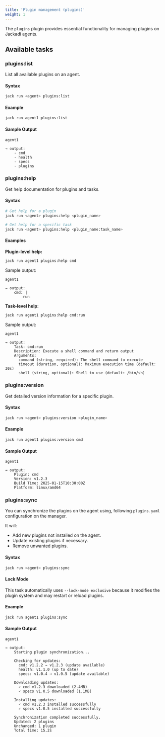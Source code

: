 ```yaml
---
title: 'Plugin management (plugins)'
weight: 1
---
```


The `plugins` plugin provides essential functionality for managing plugins on Jackadi agents.

## Available tasks

### plugins:list

List all available plugins on an agent.

#### Syntax
```sh
jack run <agent> plugins:list
```

#### Example
```sh
jack run agent1 plugins:list
```

#### Sample Output
```
agent1

→ output:
    - cmd
    - health
    - specs
    - plugins
```

### plugins:help

Get help documentation for plugins and tasks.

#### Syntax
```sh
# Get help for a plugin
jack run <agent> plugins:help <plugin_name>

# Get help for a specific task
jack run <agent> plugins:help <plugin_name:task_name>
```

#### Examples

**Plugin-level help:**
```sh
jack run agent1 plugins:help cmd
```

Sample output:
```
agent1

→ output:
    cmd: |
        run
```

**Task-level help:**
```sh
jack run agent1 plugins:help cmd:run
```

Sample output:
```
agent1

→ output:
    Task: cmd:run
    Description: Execute a shell command and return output
    Arguments:
      command (string, required): The shell command to execute
      timeout (duration, optional): Maximum execution time (default: 30s)
      shell (string, optional): Shell to use (default: /bin/sh)
```

### plugins:version

Get detailed version information for a specific plugin.

#### Syntax
```sh
jack run <agent> plugins:version <plugin_name>
```

#### Example
```sh
jack run agent1 plugins:version cmd
```

#### Sample Output
```
agent1

→ output:
    Plugin: cmd
    Version: v1.2.3
    Build Time: 2025-01-15T10:30:00Z
    Platform: linux/amd64
```

### plugins:sync

You can synchronize the plugins on the agent using, following `plugins.yaml` configuration on the manager.

It will:
* Add new plugins not installed on the agent.
* Update existing plugins if necessary.
* Remove unwanted plugins.

#### Syntax
```sh
jack run <agent> plugins:sync
```

#### Lock Mode
This task automatically uses `--lock-mode exclusive` because it modifies the plugin system and may restart or reload plugins.

#### Example
```sh
jack run agent1 plugins:sync
```

#### Sample Output
```
agent1

→ output:
    Starting plugin synchronization...

    Checking for updates:
      cmd: v1.2.2 → v1.2.3 (update available)
      health: v1.1.0 (up to date)
      specs: v1.0.4 → v1.0.5 (update available)

    Downloading updates:
      ✓ cmd v1.2.3 downloaded (2.4MB)
      ✓ specs v1.0.5 downloaded (1.1MB)

    Installing updates:
      ✓ cmd v1.2.3 installed successfully
      ✓ specs v1.0.5 installed successfully

    Synchronization completed successfully.
    Updated: 2 plugins
    Unchanged: 1 plugin
    Total time: 15.2s
```
